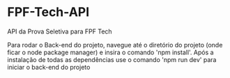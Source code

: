 # FPF-Tech-API
API da Prova Seletiva para FPF Tech

Para rodar o Back-end do projeto, navegue até o diretório do projeto (onde ficar o node package manager) e insira o comando 'npm install'. Após a instalação de todas as dependências use o comando 'npm run dev' para iniciar o back-end do projeto

